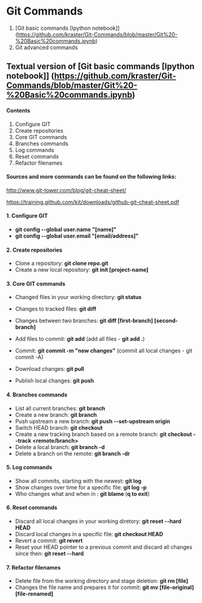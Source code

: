 # Git Commands

1. [Git basic commands [Ipython notebook]] (https://github.com/kraster/Git-Commands/blob/master/Git%20-%20Basic%20commands.ipynb)
2. Git advanced commands


## Textual version of [Git basic commands [Ipython notebook]] (https://github.com/kraster/Git-Commands/blob/master/Git%20-%20Basic%20commands.ipynb)
#### Contents
1. Configure GIT
2. Create repositories
3. Core GIT commands
4. Branches commands
5. Log commands
6. Reset commands
7. Refactor filenames

#### Sources and more commands can be found on the following links:
http://www.git-tower.com/blog/git-cheat-sheet/

https://training.github.com/kit/downloads/github-git-cheat-sheet.pdf

#### 1. Configure GIT
* **git config --global user.name "[name]"**
* **git config --global user.email "[email/address]"**

#### 2. Create repositories
* Clone a repository: **git clone repo.git**
* Create a new local repository: **git init [project-name]**

#### 3. Core GIT commands
* Changed files in your working directory: **git status**
* Changes to tracked files: **git diff**
* Changes between two branches: **git diff [first-branch] [second-branch]**

* Add files to commit: **git add** (add all files - **git add .**)
* Commit: **git commit -m "new changes"** (commit all local changes - git commit -A)

* Download changes: **git pull**
* Publish local changes: **git push**

#### 4. Branches commands
* List all current branches: **git branch**
* Create a new branch: **git branch <branch>**
* Push upstream a new branch: **git push --set-upstream origin <branch>**
* Switch HEAD branch: **git checkout <branch>**
* Create a new tracking branch based on a remote branch: **git checkout --track <remote/branch>**
* Delete a local branch: **git branch -d <branch>**
* Delete a branch on the remote: **git branch -dr <branch>**

#### 5. Log commands
* Show all commits, starting with the newest: **git log**
* Show changes over time for a specific file: **git log -p <file>**
* Who changes what and when in <file>: **git blame <file>** (**q to exit**)

#### 6. Reset commands
* Discard all local changes in your working diretory: **git reset --hard HEAD**
* Discard local changes in a specific file: **git checkout HEAD <file>**
* Revert a commit: **git revert <commit>**
* Reset your HEAD pointer to a previous commit and discard all changes since then: **git reset --hard <commit>**

#### 7. Refactor filenames
* Delete file from the working directory and stage deletion: **git rm [file]**
* Changes the file name and prepares it for commit: **git mv [file-original] [file-renamed]**